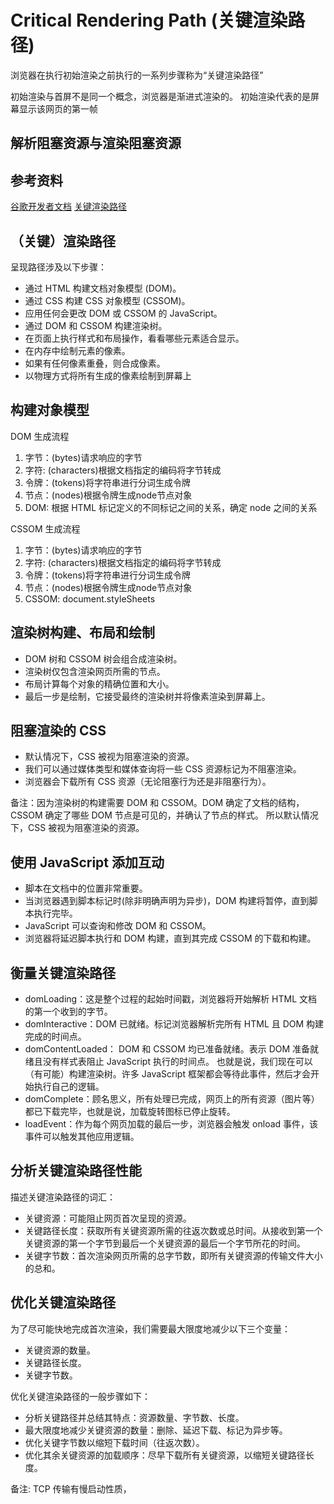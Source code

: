 # Critical Rendering Path (关键渲染路径)
浏览器在执行初始渲染之前执行的一系列步骤称为“关键渲染路径”

初始渲染与首屏不是同一个概念，浏览器是渐进式渲染的。
初始渲染代表的是屏幕显示该网页的第一帧

## 解析阻塞资源与渲染阻塞资源

## 参考资料
[谷歌开发者文档](https://web.dev/articles/critical-rendering-path?hl=zh-cn)
[关键渲染路径](https://web.dev/learn/performance/understanding-the-critical-path?hl=zh-cn)

## （关键）渲染路径
呈现路径涉及以下步骤：

- 通过 HTML 构建文档对象模型 (DOM)。
- 通过 CSS 构建 CSS 对象模型 (CSSOM)。
- 应用任何会更改 DOM 或 CSSOM 的 JavaScript。
- 通过 DOM 和 CSSOM 构建渲染树。
- 在页面上执行样式和布局操作，看看哪些元素适合显示。
- 在内存中绘制元素的像素。
- 如果有任何像素重叠，则合成像素。
- 以物理方式将所有生成的像素绘制到屏幕上

## 构建对象模型
DOM 生成流程
1. 字节：(bytes)请求响应的字节
2. 字符: (characters)根据文档指定的编码将字节转成
3. 令牌：(tokens)将字符串进行分词生成令牌
4. 节点：(nodes)根据令牌生成node节点对象
5. DOM: 根据 HTML 标记定义的不同标记之间的关系，确定 node 之间的关系

CSSOM 生成流程
1. 字节：(bytes)请求响应的字节
2. 字符: (characters)根据文档指定的编码将字节转成
3. 令牌：(tokens)将字符串进行分词生成令牌
4. 节点：(nodes)根据令牌生成node节点对象
5. CSSOM: document.styleSheets


## 渲染树构建、布局和绘制
- DOM 树和 CSSOM 树会组合成渲染树。
- 渲染树仅包含渲染网页所需的节点。
- 布局计算每个对象的精确位置和大小。
- 最后一步是绘制，它接受最终的渲染树并将像素渲染到屏幕上。


## 阻塞渲染的 CSS
- 默认情况下，CSS 被视为阻塞渲染的资源。
- 我们可以通过媒体类型和媒体查询将一些 CSS 资源标记为不阻塞渲染。
- 浏览器会下载所有 CSS 资源（无论阻塞行为还是非阻塞行为）。

备注：因为渲染树的构建需要 DOM 和 CSSOM。DOM 确定了文档的结构， CSSOM 确定了哪些 DOM 节点是可见的，并确认了节点的样式。
所以默认情况下，CSS 被视为阻塞渲染的资源。

## 使用 JavaScript 添加互动
- 脚本在文档中的位置非常重要。
- 当浏览器遇到脚本标记时(除非明确声明为异步)，DOM 构建将暂停，直到脚本执行完毕。
- JavaScript 可以查询和修改 DOM 和 CSSOM。
- 浏览器将延迟脚本执行和 DOM 构建，直到其完成 CSSOM 的下载和构建。


## 衡量关键渲染路径
- domLoading：这是整个过程的起始时间戳，浏览器将开始解析 HTML 文档的第一个收到的字节。
- domInteractive：DOM 已就绪。标记浏览器解析完所有 HTML 且 DOM 构建完成的时间点。
- domContentLoaded： DOM 和 CSSOM 均已准备就绪。表示 DOM 准备就绪且没有样式表阻止 JavaScript 执行的时间点。
  也就是说，我们现在可以（有可能）构建渲染树。许多 JavaScript 框架都会等待此事件，然后才会开始执行自己的逻辑。
- domComplete：顾名思义，所有处理已完成，网页上的所有资源（图片等）都已下载完毕，也就是说，加载旋转图标已停止旋转。
- loadEvent：作为每个网页加载的最后一步，浏览器会触发 onload 事件，该事件可以触发其他应用逻辑。


## 分析关键渲染路径性能
描述关键渲染路径的词汇：
- 关键资源：可能阻止网页首次呈现的资源。
- 关键路径长度：获取所有关键资源所需的往返次数或总时间。从接收到第一个关键资源的第一个字节到最后一个关键资源的最后一个字节所花的时间。
- 关键字节数：首次渲染网页所需的总字节数，即所有关键资源的传输文件大小的总和。


## 优化关键渲染路径
为了尽可能快地完成首次渲染，我们需要最大限度地减少以下三个变量：
- 关键资源的数量。
- 关键路径长度。
- 关键字节数。

优化关键渲染路径的一般步骤如下：
- 分析关键路径并总结其特点：资源数量、字节数、长度。
- 最大限度地减少关键资源的数量：删除、延迟下载、标记为异步等。
- 优化关键字节数以缩短下载时间（往返次数）。
- 优化其余关键资源的加载顺序：尽早下载所有关键资源，以缩短关键路径长度。

备注: TCP 传输有慢启动性质，

